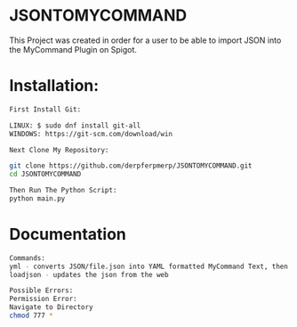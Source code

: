 # JSONTOMYCOMMAND
This Project was created in order for a user to be able to import JSON into the MyCommand Plugin on Spigot.

# Installation:
```bash
First Install Git:

LINUX: $ sudo dnf install git-all 
WINDOWS: https://git-scm.com/download/win

Next Clone My Repository:

git clone https://github.com/derpferpmerp/JSONTOMYCOMMAND.git
cd JSONTOMYCOMMAND

Then Run The Python Script:
python main.py
```
# Documentation
```bash
Commands:
yml - converts JSON/file.json into YAML formatted MyCommand Text, then prints it
loadjson - updates the json from the web

Possible Errors:
Permission Error: 
Navigate to Directory
chmod 777 *
